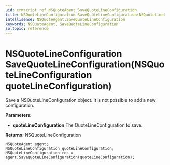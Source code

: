 ```yaml
---
uid: crmscript_ref_NSQuoteAgent_SaveQuoteLineConfiguration
title: NSQuoteLineConfiguration SaveQuoteLineConfiguration(NSQuoteLineConfiguration quoteLineConfiguration)
intellisense: NSQuoteAgent.SaveQuoteLineConfiguration
keywords: NSQuoteAgent, SaveQuoteLineConfiguration
so.topic: reference
---
```


# NSQuoteLineConfiguration SaveQuoteLineConfiguration(NSQuoteLineConfiguration quoteLineConfiguration)

Save a NSQuoteLineConfiguration object. It is not possible to add a new configuration.

**Parameters:**
 - **quoteLineConfiguration** The QuoteLineConfiguration to save.

**Returns:** NSQuoteLineConfiguration

```crmscript
NSQuoteAgent agent;
NSQuoteLineConfiguration quoteLineConfiguration;
NSQuoteLineConfiguration res = agent.SaveQuoteLineConfiguration(quoteLineConfiguration);
```

